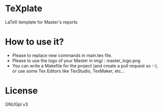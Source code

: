 # TeXplate
LaTeX template for Master's reports

# How to use it?
*   Please to replace new commands in main.tex file.
*   Please to use the logo of your Master in img/ : master_logo.png
*   You can write a Makefile for the project (and create a pull request so :-), or use some Tex Editors like TexStudio, TexMaker, etc...

# License
GNUGpl v3
